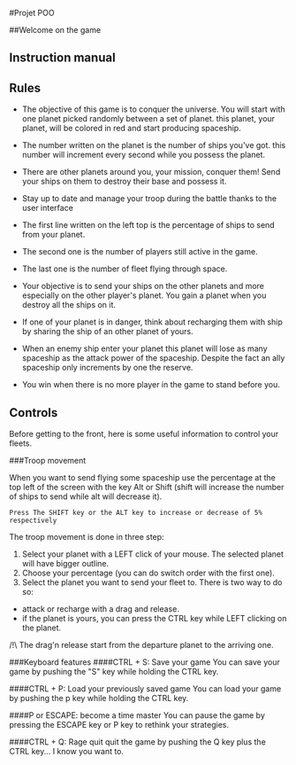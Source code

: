 #Projet POO

##Welcome on the game 

Instruction manual
--

 Rules 
--

- The objective of this game is to conquer the universe. You will start with one planet picked randomly between a set of planet. this planet, your planet, will be colored in red and start producing spaceship.

- The number written on the planet is the number of ships you've got. this number will increment every second while you possess the planet. 

- There are other planets around you, your mission, conquer them! Send your ships on them to destroy their base and possess it.

- Stay up to date and manage your troop during the battle thanks to the user interface
 - The first line written on the left top is the percentage of ships to send from your planet.
 - The second one is the number of players still active in the game.
 - The last one is the number of fleet flying through space. 

- Your objective is to send your ships on the other planets and more especially on the other player's planet. You gain a planet when you destroy all the ships on it.

- If one of your planet is in danger, think about recharging them with ship by sharing the ship of an other planet of yours. 

- When an enemy  ship enter your planet this planet will lose  as many spaceship as the attack  power of the spaceship. Despite the fact an ally spaceship only increments by one the reserve.

- You win when there is no more player in the game to stand before you.


Controls
--
Before getting to the  front, here is some useful information to control your fleets.

###Troop movement

When you want to send flying some spaceship use the percentage at the top left of the screen with the key Alt or Shift (shift will increase the number of ships to send while alt will decrease it).
  
    Press The SHIFT key or the ALT key to increase or decrease of 5% respectively


The troop movement is done in three step:

 1. Select your planet with a LEFT click of your mouse. The selected planet will have bigger outline.
 2. Choose your percentage (you can do switch order with the first one).
 3. Select the planet you want to send your fleet to. There is two way to do so:
*  attack or recharge with a drag and release.
* if the planet is yours, you can press the CTRL key while LEFT clicking on the planet.

 /!\   The drag'n release start from the departure planet to the arriving one. 

###Keyboard features
####CTRL + S: Save your game
You can save your game by pushing the "S" key while holding the CTRL key.

####CTRL + P: Load your previously saved game
 You can load your game by pushing the p key while holding the CTRL key.

####P or ESCAPE: become a time master
You can pause the game by pressing the ESCAPE key or P key to rethink your strategies.

####CTRL + Q: Rage quit
quit the game by pushing the Q key plus the CTRL key... I know you want to.